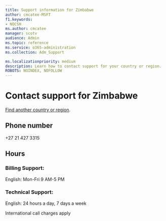 ```yaml
---                                
title: Support information for Zimbabwe
author: cmcatee-MSFT
f1.keywords:
- NOCSH
ms.author: cmcatee
manager: scotv
audience: Admin
ms.topic: reference
ms.service: o365-administration
ms.collection: Adm_Support

ms.localizationpriority: medium
description: Learn how to contact support for your country or region.
ROBOTS: NOINDEX, NOFOLLOW
---
```


# Contact support for Zimbabwe

[Find another country or region](../get-help-support.md).

## Phone number
+27 21 427 3315

## Hours
### Billing Support:

English: Mon-Fri 9 AM-5 PM

### Technical Support:

English: 24 hours a day, 7 days a week

International call charges apply
